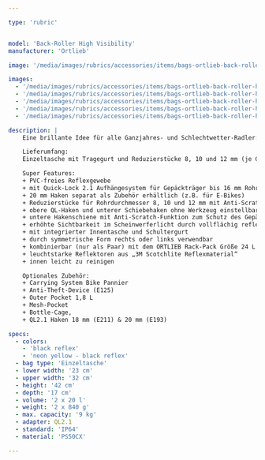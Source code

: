 ```yaml
---

type: 'rubric'


model: 'Back-Roller High Visibility'
manufacturer: 'Ortlieb'

image: '/media/images/rubrics/accessories/items/bags-ortlieb-back-roller-high-vis_01.jpg'

images:
  - '/media/images/rubrics/accessories/items/bags-ortlieb-back-roller-high-vis_02.jpg'
  - '/media/images/rubrics/accessories/items/bags-ortlieb-back-roller-high-vis_03.jpg'
  - '/media/images/rubrics/accessories/items/bags-ortlieb-back-roller-high-vis_04.jpg'
  - '/media/images/rubrics/accessories/items/bags-ortlieb-back-roller-high-vis_05.jpg'
  - '/media/images/rubrics/accessories/items/bags-ortlieb-back-roller-high-vis_06.jpg'

description: |
    Eine brillante Idee für alle Ganzjahres- und Schlechtwetter-Radler: Die Ortlieb High Visibility Line verbessert die Sichtbarkeit des Radfahrers für andere Verkehrsteilnehmer enorm. Denn die High Visibility Taschen haben nicht nur Reflektoren – sie sind selbst ein einziger großer Reflektor. Dazu ist das wasserdichte PU-beschichtete Cordura-Gewebe komplett mit einem leuchtstarken Reflexgarn durchwebt – sowohl in der Farbe Neongelb als auch in der Farbe Schwarz. Das macht die High Visibility Taschen zu einer hochwirksamen Sicherheitsmaßnahme bei Dunkelheit oder in der Dämmerung. Maximale Sicherheit bietet der Back-Roller High Visibility mit dem Quick-Lock 2.1-System. Das neongelb-schwarze Gewebe mit Reflexgarn sorgt für entsprechende Aufmerksamkeit im Morgengrauen, in der Abenddämmerung oder bei schlechtem Wetter. Mit dem Schultergurt, der sich während der Fahrt einfach abspannen lässt, kannst du deine Fahrradtasche am Abend bequem zu deiner Unterkunft tragen. 

    Lieferumfang:
    Einzeltasche mit Tragegurt und Reduzierstücke 8, 10 und 12 mm (je Größe 1 Paar)

    Super Features:
    + PVC-freies Reflexgewebe
    + mit Quick-Lock 2.1 Aufhängesystem für Gepäckträger bis 16 mm Rohrdurchmesser
    + 20 mm Haken separat als Zubehör erhältlich (z.B. für E-Bikes)
    + Reduzierstücke für Rohrdurchmesser 8, 10 und 12 mm mit Anti-Scratch-Funktion zum Schutz des Gepäckträgers liegen bei
    + obere QL-Haken und unterer Schiebehaken ohne Werkzeug einstellbar
    + untere Hakenschiene mit Anti-Scratch-Funktion zum Schutz des Gepäckträgers
    + erhöhte Sichtbarkeit im Scheinwerferlicht durch vollflächig reflektierendes Gewebe in neongelb und schwarz
    + mit integrierter Innentasche und Schultergurt
    + durch symmetrische Form rechts oder links verwendbar
    + kombinierbar (nur als Paar) mit dem ORTLIEB Rack-Pack Größe 24 L oder 31 L auf dem Gepäckträger
    + leuchtstarke Reflektoren aus „3M Scotchlite Reflexmaterial“
    + innen leicht zu reinigen

    Optionales Zubehör:
    + Carrying System Bike Pannier
    + Anti-Theft-Device (E125)
    + Outer Pocket 1,8 L
    + Mesh-Pocket
    + Bottle-Cage,
    + QL2.1 Haken 18 mm (E211) & 20 mm (E193)

specs:
  - colors:
    - 'black reflex'
    - 'neon yellow - black reflex'
  - bag type: 'Einzeltasche'
  - lower width: '23 cm'
  - upper width: '32 cm'
  - height: '42 cm'
  - depth: '17 cm'
  - volume: '2 x 20 l'
  - weight: '2 x 840 g'
  - max. capacity: '9 kg'
  - adapter: QL2.1
  - standard: 'IP64'
  - material: 'PS50CX'

---
```

